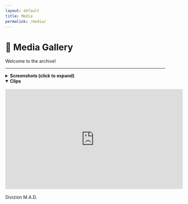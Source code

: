 ```yaml
---
layout: default
title: Media
permalink: /media/
---
```


<link rel="stylesheet" href="assets/css/style.css">

# 🎥 Media Gallery

Welcome to the archive!

---

<details>
  <summary><strong>Screenshots (click to expand)</strong></summary>
  <br>
  <img src="/assets/images/arma-mad-screenshot.png" alt="Op Screenshot 1" style="max-width: 100%; border-radius: 6px;">
</details>


<details open>
  <summary><strong>Clips</strong></summary>

  <br>

  <iframe width="560" height="315" src="https://www.youtube.com/embed/YOUR_VIDEO_ID" frameborder="0" allowfullscreen></iframe>

</details>


Divizion M.A.D.
